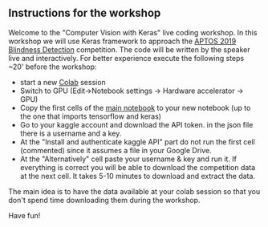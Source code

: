 ## Instructions for the workshop

Welcome to the "Computer Vision with Keras" live coding workshop. In this workshop we will use Keras framework to approach the [APTOS 2019 Blindness Detection](https://www.kaggle.com/c/aptos2019-blindness-detection) competition.
The code will be written by the speaker live and interactively. For better experience execute the following steps ~20' before the workshop:
- start a new [Colab](https://colab.research.google.com/) session
- Switch to GPU (Edit->Notebook settings -> Hardware accelerator -> GPU)
- Copy the first cells of the [main notebook](https://github.com/Machine-Learning-Tokyo/KaggleDaysTokyo2019/blob/master/kaggleDays_v2.ipynb) to your new notebook (up to the one that imports tensorflow and keras)
- Go to your kaggle account and download the API token. in the json file there is a username and a key.
- At the "Install and authenticate kaggle API" part do not run the first cell (commented) since it assumes a file in your Google Drive.
- At the "Alternatively" cell paste your username & key and run it. If everything is correct you will be able to download the competition data at the next cell. It takes 5-10 minutes to download and extract the data.

The main idea is to have the data available at your colab session so that you don't spend time downloading them during the workshop.

Have fun!

